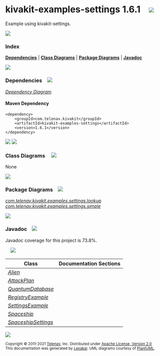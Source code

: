[//]: # (start-user-text)



[//]: # (end-user-text)

# kivakit-examples-settings 1.6.1 &nbsp;&nbsp; <img src="https://telenav.github.io/telenav-assets/images/images/icons/kivakit-64.png" srcset="https://telenav.github.io/telenav-assets/images/images/icons/kivakit-64-2x.png 2x"/>

Example using kivakit-settings.

<img src="https://telenav.github.io/telenav-assets/images/separators/horizontal-line-512.png" srcset="https://telenav.github.io/telenav-assets/images/separators/horizontal-line-512-2x.png 2x"/>

### Index



[**Dependencies**](#dependencies) | [**Class Diagrams**](#class-diagrams) | [**Package Diagrams**](#package-diagrams) | [**Javadoc**](#javadoc)

<img src="https://telenav.github.io/telenav-assets/images/separators/horizontal-line-512.png" srcset="https://telenav.github.io/telenav-assets/images/separators/horizontal-line-512-2x.png 2x"/>

### Dependencies <a name="dependencies"></a> &nbsp;&nbsp; <img src="https://telenav.github.io/telenav-assets/images/icons/dependencies-32.png" srcset="https://telenav.github.io/telenav-assets/images/icons/dependencies-32-2x.png 2x"/>

[*Dependency Diagram*](https://www.kivakit.org/1.6.1/lexakai/kivakit-examples/kivakit-examples-settings/documentation/diagrams/dependencies.svg)

#### Maven Dependency

    <dependency>
        <groupId>com.telenav.kivakit</groupId>
        <artifactId>kivakit-examples-settings</artifactId>
        <version>1.6.1</version>
    </dependency>

<img src="https://telenav.github.io/telenav-assets/images/separators/horizontal-line-128.png" srcset="https://telenav.github.io/telenav-assets/images/separators/horizontal-line-128-2x.png 2x"/>

[//]: # (start-user-text)



[//]: # (end-user-text)

<img src="https://telenav.github.io/telenav-assets/images/separators/horizontal-line-128.png" srcset="https://telenav.github.io/telenav-assets/images/separators/horizontal-line-128-2x.png 2x"/>

### Class Diagrams <a name="class-diagrams"></a> &nbsp; &nbsp; <img src="https://telenav.github.io/telenav-assets/images/icons/diagram-40.png" srcset="https://telenav.github.io/telenav-assets/images/icons/diagram-40-2x.png 2x"/>

None

<img src="https://telenav.github.io/telenav-assets/images/separators/horizontal-line-128.png" srcset="https://telenav.github.io/telenav-assets/images/separators/horizontal-line-128-2x.png 2x"/>

### Package Diagrams <a name="package-diagrams"></a> &nbsp;&nbsp; <img src="https://telenav.github.io/telenav-assets/images/icons/box-24.png" srcset="https://telenav.github.io/telenav-assets/images/icons/box-24-2x.png 2x"/>

[*com.telenav.kivakit.examples.settings.lookup*](https://www.kivakit.org/1.6.1/lexakai/kivakit-examples/kivakit-examples-settings/documentation/diagrams/com.telenav.kivakit.examples.settings.lookup.svg)  
[*com.telenav.kivakit.examples.settings.simple*](https://www.kivakit.org/1.6.1/lexakai/kivakit-examples/kivakit-examples-settings/documentation/diagrams/com.telenav.kivakit.examples.settings.simple.svg)

<img src="https://telenav.github.io/telenav-assets/images/separators/horizontal-line-128.png" srcset="https://telenav.github.io/telenav-assets/images/separators/horizontal-line-128-2x.png 2x"/>

### Javadoc <a name="javadoc"></a> &nbsp;&nbsp; <img src="https://telenav.github.io/telenav-assets/images/icons/books-24.png" srcset="https://telenav.github.io/telenav-assets/images/icons/books-24-2x.png 2x"/>

Javadoc coverage for this project is 73.8%.  
  
&nbsp; &nbsp; <img src="https://telenav.github.io/telenav-assets/images/meters/meter-70-96.png" srcset="https://telenav.github.io/telenav-assets/images/meters/meter-70-96-2x.png 2x"/>




| Class | Documentation Sections |
|---|---|
| [*Alien*](https://www.kivakit.org/1.6.1/javadoc/kivakit-examples///////////////////////////////////////////////////.html) |  |  
| [*AttackPlan*](https://www.kivakit.org/1.6.1/javadoc/kivakit-examples////////////////////////////////////////////////////////.html) |  |  
| [*QuantumDatabase*](https://www.kivakit.org/1.6.1/javadoc/kivakit-examples/////////////////////////////////////////////////////////////.html) |  |  
| [*RegistryExample*](https://www.kivakit.org/1.6.1/javadoc/kivakit-examples/////////////////////////////////////////////////////////////.html) |  |  
| [*SettingsExample*](https://www.kivakit.org/1.6.1/javadoc/kivakit-examples/////////////////////////////////////////////////////////////.html) |  |  
| [*Spaceship*](https://www.kivakit.org/1.6.1/javadoc/kivakit-examples///////////////////////////////////////////////////////.html) |  |  
| [*SpaceshipSettings*](https://www.kivakit.org/1.6.1/javadoc/kivakit-examples///////////////////////////////////////////////////////////////.html) |  |  

[//]: # (start-user-text)



[//]: # (end-user-text)

<img src="https://telenav.github.io/telenav-assets/images/separators/horizontal-line-512.png" srcset="https://telenav.github.io/telenav-assets/images/separators/horizontal-line-512-2x.png 2x"/>

<sub>Copyright &#169; 2011-2021 [Telenav](https://telenav.com), Inc. Distributed under [Apache License, Version 2.0](LICENSE)</sub>  
<sub>This documentation was generated by [Lexakai](https://lexakai.org). UML diagrams courtesy of [PlantUML](https://plantuml.com).</sub>
